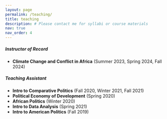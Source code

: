 ```yaml
---
layout: page
permalink: /teaching/
title: teaching
description: # Please contact me for syllabi or course materials
nav: true
nav_order: 4
---
```


##### Instructor of Record

- **Climate Change and Conflict in Africa** (Summer 2023, Spring 2024, Fall 2024)

##### Teaching Assistant

- **Intro to Comparative Politics** (Fall 2020, Winter 2021, Fall 2021)
- **Political Economy of Development** (Spring 2020)
- **African Politics** (Winter 2020)
- **Intro to Data Analysis** (Spring 2021)
- **Intro to American Politics** (Fall 2019)
